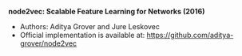 **node2vec: Scalable Feature Learning for Networks (2016)**
- Authors: Aditya Grover and Jure Leskovec
- Official implementation is available at: https://github.com/aditya-grover/node2vec